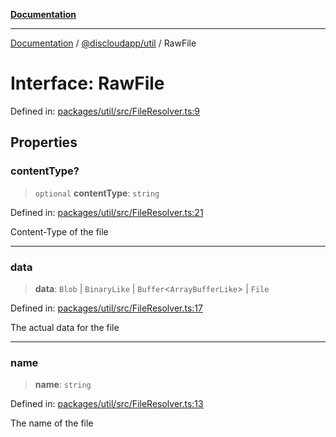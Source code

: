 [**Documentation**](../../../README.md)

***

[Documentation](../../../packages.md) / [@discloudapp/util](../README.md) / RawFile

# Interface: RawFile

Defined in: [packages/util/src/FileResolver.ts:9](https://github.com/discloud/discloud.app/blob/e06d08869d94db25520cbe5fdcc3cdbc242fb0cb/packages/util/src/FileResolver.ts#L9)

## Properties

### contentType?

> `optional` **contentType**: `string`

Defined in: [packages/util/src/FileResolver.ts:21](https://github.com/discloud/discloud.app/blob/e06d08869d94db25520cbe5fdcc3cdbc242fb0cb/packages/util/src/FileResolver.ts#L21)

Content-Type of the file

***

### data

> **data**: `Blob` \| `BinaryLike` \| `Buffer`\<`ArrayBufferLike`\> \| `File`

Defined in: [packages/util/src/FileResolver.ts:17](https://github.com/discloud/discloud.app/blob/e06d08869d94db25520cbe5fdcc3cdbc242fb0cb/packages/util/src/FileResolver.ts#L17)

The actual data for the file

***

### name

> **name**: `string`

Defined in: [packages/util/src/FileResolver.ts:13](https://github.com/discloud/discloud.app/blob/e06d08869d94db25520cbe5fdcc3cdbc242fb0cb/packages/util/src/FileResolver.ts#L13)

The name of the file
